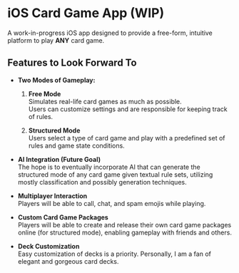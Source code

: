 # iOS Card Game App (WIP)

A work-in-progress iOS app designed to provide a free-form, intuitive platform to play **ANY** card game.

## Features to Look Forward To

- **Two Modes of Gameplay:**
  
  1. **Free Mode**  
     Simulates real-life card games as much as possible.  
     Users can customize settings and are responsible for keeping track of rules.
  
  2. **Structured Mode**  
     Users select a type of card game and play with a predefined set of rules and game state conditions.

- **AI Integration (Future Goal)**  
  The hope is to eventually incorporate AI that can generate the structured mode of any card game given textual rule sets, utilizing mostly classification and possibly generation techniques.

- **Multiplayer Interaction**  
  Players will be able to call, chat, and spam emojis while playing.

- **Custom Card Game Packages**  
  Players will be able to create and release their own card game packages online (for structured mode), enabling gameplay with friends and others.

- **Deck Customization**  
  Easy customization of decks is a priority. Personally, I am a fan of elegant and gorgeous card decks.

